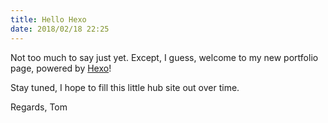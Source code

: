 ```yaml
---
title: Hello Hexo
date: 2018/02/18 22:25
---
```

Not too much to say just yet. Except, I guess, welcome to my new portfolio page, powered by [Hexo](https://hexo.io/)!

Stay tuned, I hope to fill this little hub site out over time.

Regards,
Tom
